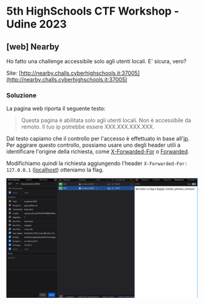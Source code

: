 # 5th HighSchools CTF Workshop - Udine 2023

## [web] Nearby

Ho fatto una challenge accessibile solo agli utenti locali. E' sicura, vero?

Site: [http://nearby.challs.cyberhighschools.it:37005](http://nearby.challs.cyberhighschools.it:37005)

### Soluzione

La pagina web riporta il seguente testo:

> Questa pagina è abilitata solo agli utenti locali. Non è accessibile da remoto.
> Il tuo ip potrebbe essere XXX.XXX.XXX.XXX.

Dal testo capiamo che il controllo per l'accesso è effettuato in base all'[ip](https://it.wikipedia.org/wiki/Indirizzo_IP).
Per aggirare questo controllo, possiamo usare uno degli header utili a identificare l'origine della richiesta, come [X-Forwarded-For](https://developer.mozilla.org/en-US/docs/Web/HTTP/Headers/X-Forwarded-For) o [Forwarded](https://developer.mozilla.org/en-US/docs/Web/HTTP/Headers/Forwarded).

Modifichiamo quindi la richiesta aggiungendo l'header `X-Forwarded-For: 127.0.0.1` ([localhost](https://it.wikipedia.org/wiki/Localhost)) otteniamo la flag.

![screenshot della richiesta modificata](writeup/screen-1.png)

